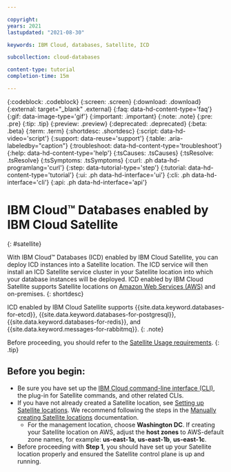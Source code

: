 ```yaml
---

copyright:
years: 2021
lastupdated: "2021-08-30"

keywords: IBM Cloud, databases, Satellite, ICD

subcollection: cloud-databases

content-type: tutorial
completion-time: 15m

---
```


{:codeblock: .codeblock}
{:screen: .screen}
{:download: .download}
{:external: target="_blank" .external}
{:faq: data-hd-content-type='faq'}
{:gif: data-image-type='gif'}
{:important: .important}
{:note: .note}
{:pre: .pre}
{:tip: .tip}
{:preview: .preview}
{:deprecated: .deprecated}
{:beta: .beta}
{:term: .term}
{:shortdesc: .shortdesc}
{:script: data-hd-video='script'}
{:support: data-reuse='support'}
{:table: .aria-labeledby="caption"}
{:troubleshoot: data-hd-content-type='troubleshoot'}
{:help: data-hd-content-type='help'}
{:tsCauses: .tsCauses}
{:tsResolve: .tsResolve}
{:tsSymptoms: .tsSymptoms}
{:curl: .ph data-hd-programlang='curl'}
{:step: data-tutorial-type='step'}
{:tutorial: data-hd-content-type='tutorial'}
{:ui: .ph data-hd-interface='ui'}
{:cli: .ph data-hd-interface='cli'}
{:api: .ph data-hd-interface='api'}

# IBM Cloud™ Databases enabled by IBM Cloud Satellite
{: #satellite}

With IBM Cloud™ Databases (ICD) enabled by IBM Cloud Satellite, you can deploy ICD instances into a Satellite location. The ICD service will then install an ICD Satellite service cluster in your Satellite location into which your database instances will be deployed.
ICD enabled by IBM Cloud Satellite supports Satellite locations on [Amazon Web Services (AWS)](/docs/satellite?topic=satellite-aws) and on-premises. 
{: shortdesc}

ICD enabled by IBM Cloud Satellite supports {{site.data.keyword.databases-for-etcd}}, {{site.data.keyword.databases-for-postgresql}}, {{site.data.keyword.databases-for-redis}}, and {{site.data.keyword.messages-for-rabbitmq}}.
{: .note}

Before proceeding, you should refer to the [Satellite Usage requirements](/docs/satellite?topic=satellite-requirements).
{: .tip}

## Before you begin:

- Be sure you have set up the [IBM Cloud command-line interface (CLI)](/docs/satellite?topic=satellite-setup-cli), the plug-in for Satellite commands, and other related CLIs.
- If you have not already created a Satellite location, see [Setting up Satellite locations](/docs/satellite?topic=satellite-locations). We recommend following the steps in the [Manually creating Satellite locations](/docs/satellite?topic=satellite-locations#location-create) documentation.
    - For the management location, choose **Washington DC**. If creating your Satellite location on AWS, adjust the **host zones** to AWS-default zone names, for example: **us-east-1a**, **us-east-1b**, **us-east-1c**.
- Before proceeding with **Step 1**, you should have set up your Satellite location properly and ensured the Satellite control plane is up and running.